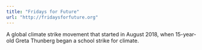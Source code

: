 ```yaml
---
title: "Fridays for Future"
url: "http://fridaysforfuture.org"
---
```


A global climate strike movement that started in August 2018, when 15-year-old Greta Thunberg began a school strike for climate.
